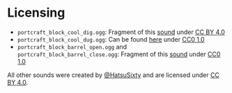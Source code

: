# Licensing

- `portcraft_block_cool_dig.ogg`: Fragment of this [sound](https://freesound.org/people/ali_r89/sounds/609802/) under [CC BY 4.0](https://creativecommons.org/licenses/by/4.0/)
- `portcraft_block_cool_dug.ogg`: Can be found [here](https://freesound.org/people/Lovecraft_Xavier/sounds/660305/) under [CC0 1.0](https://creativecommons.org/publicdomain/zero/1.0/)
- `portcraft_block_barrel_open.ogg` and `portcraft_block_barrel_close.ogg`: Fragment of this [sound](https://freesound.org/people/Profispiesser/sounds/583008/) under [CC0 1.0](https://creativecommons.org/publicdomain/zero/1.0/)

All other sounds were created by [@HatsuSixty](https://github.com/HatsuSixty) and are licensed under [CC BY 4.0](https://creativecommons.org/licenses/by/4.0/).